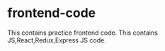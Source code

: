 # frontend-code
This contains practice frontend code.
This contains JS,React,Redux,Express JS code.
